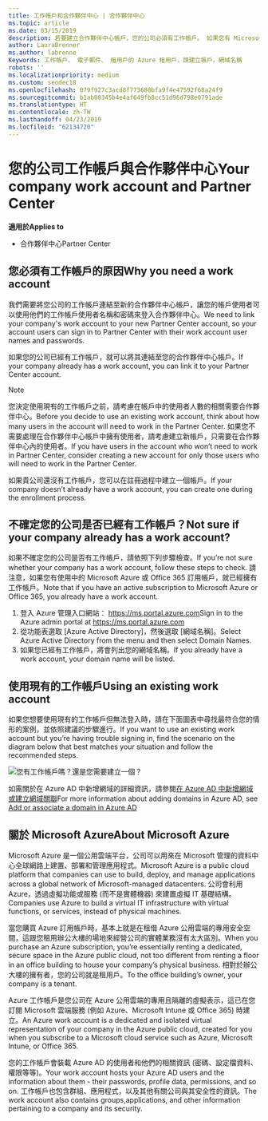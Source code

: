 ```yaml
---
title: 工作帳戶和合作夥伴中心 | 合作夥伴中心
ms.topic: article
ms.date: 03/15/2019
description: 若要建立合作夥伴中心帳戶，您的公司必須有工作帳戶。 如果您有 Microsoft Azure 或 Office 365 的作用中訂用帳戶，您已經有工作帳戶。
author: LauraBrenner
ms.author: labrenne
Keywords: 工作帳戶、 電子郵件、 租用戶的 Azure 租用戶，請建立帳戶，網域名稱
robots: ''
ms.localizationpriority: medium
ms.custom: seodec18
ms.openlocfilehash: 079f927c3acd8f773680bfa9f4e47592f68a24f9
ms.sourcegitcommit: b1ab80345b4e4af649fb8cc51d96d798e0791ade
ms.translationtype: HT
ms.contentlocale: zh-TW
ms.lasthandoff: 04/23/2019
ms.locfileid: "62134720"
---
```

# <a name="your-company-work-account-and-partner-center"></a><span data-ttu-id="b416d-105">您的公司工作帳戶與合作夥伴中心</span><span class="sxs-lookup"><span data-stu-id="b416d-105">Your company work account and Partner Center</span></span>  

<span data-ttu-id="b416d-106">**適用於**</span><span class="sxs-lookup"><span data-stu-id="b416d-106">**Applies to**</span></span>

-  <span data-ttu-id="b416d-107">合作夥伴中心</span><span class="sxs-lookup"><span data-stu-id="b416d-107">Partner Center</span></span>

## <a name="why-you-need-a-work-account"></a><span data-ttu-id="b416d-108">您必須有工作帳戶的原因</span><span class="sxs-lookup"><span data-stu-id="b416d-108">Why you need a work account</span></span>

<span data-ttu-id="b416d-109">我們需要將您公司的工作帳戶連結至新的合作夥伴中心帳戶，讓您的帳戶使用者可以使用他們的工作帳戶使用者名稱和密碼來登入合作夥伴中心。</span><span class="sxs-lookup"><span data-stu-id="b416d-109">We need to link your company's work account to your new Partner Center account, so your account users can sign in to Partner Center with their work account user names and passwords.</span></span>

<span data-ttu-id="b416d-110">如果您的公司已經有工作帳戶，就可以將其連結至您的合作夥伴中心帳戶。</span><span class="sxs-lookup"><span data-stu-id="b416d-110">If your company already has a work account, you can link it to your Partner Center account.</span></span> 

> [!NOTE]  
>  <span data-ttu-id="b416d-111">您決定使用現有的工作帳戶之前，請考慮在帳戶中的使用者人數的相關需要合作夥伴中心。</span><span class="sxs-lookup"><span data-stu-id="b416d-111">Before you decide to use an existing work account, think about how many users in the account will need to work in the Partner Center.</span></span> <span data-ttu-id="b416d-112">如果您不需要處理在合作夥伴中心帳戶中擁有使用者，請考慮建立新帳戶，只需要在合作夥伴中心內的使用者。</span><span class="sxs-lookup"><span data-stu-id="b416d-112">If you have users in the account who won’t need to work in Partner Center, consider creating a new account for only those users who will need to work in the Partner Center.</span></span>

<span data-ttu-id="b416d-113">如果貴公司還沒有工作帳戶，您可以在註冊過程中建立一個帳戶。</span><span class="sxs-lookup"><span data-stu-id="b416d-113">If your company doesn’t already have a work account, you can create one during the enrollment process.</span></span> 

## <a name="not-sure-if-your-company-already-has-a-work-account"></a><span data-ttu-id="b416d-114">不確定您的公司是否已經有工作帳戶？</span><span class="sxs-lookup"><span data-stu-id="b416d-114">Not sure if your company already has a work account?</span></span>

<span data-ttu-id="b416d-115">如果不確定您的公司是否有工作帳戶，請依照下列步驟檢查。</span><span class="sxs-lookup"><span data-stu-id="b416d-115">If you’re not sure whether your company has a work account, follow these steps to check.</span></span> <span data-ttu-id="b416d-116">請注意，如果您有使用中的 Microsoft Azure 或 Office 365 訂用帳戶，就已經擁有工作帳戶。</span><span class="sxs-lookup"><span data-stu-id="b416d-116">Note that if you have an active subscription to Microsoft Azure or Office 365, you already have a work account.</span></span>
1.  <span data-ttu-id="b416d-117">登入 Azure 管理入口網站： https://ms.portal.azure.com</span><span class="sxs-lookup"><span data-stu-id="b416d-117">Sign in to the Azure admin portal at https://ms.portal.azure.com</span></span>
2.  <span data-ttu-id="b416d-118">從功能表選取 [Azure Active Directory]，然後選取 [網域名稱]。</span><span class="sxs-lookup"><span data-stu-id="b416d-118">Select Azure Active Directory from the menu and then select Domain Names.</span></span>
3.  <span data-ttu-id="b416d-119">如果您已經有工作帳戶，將會列出您的網域名稱。</span><span class="sxs-lookup"><span data-stu-id="b416d-119">If you already have a work account, your domain name will be listed.</span></span>

## <a name="using-an-existing-work-account"></a><span data-ttu-id="b416d-120">使用現有的工作帳戶</span><span class="sxs-lookup"><span data-stu-id="b416d-120">Using an existing work account</span></span>

<span data-ttu-id="b416d-121">如果您想要使用現有的工作帳戶但無法登入時，請在下面圖表中尋找最符合您的情形的案例，並依照建議的步驟進行。</span><span class="sxs-lookup"><span data-stu-id="b416d-121">If you want to use an existing work account but you’re having trouble signing in, find the scenario on the diagram below that best matches your situation and follow the recommended steps.</span></span> 

![您有工作帳戶嗎？還是您需要建立一個？](images/onboardingAADFlow.png)

<span data-ttu-id="b416d-123">如需關於在 Azure AD 中新增網域的詳細資訊，請參閱[在 Azure AD 中新增網域或建立網域關聯](https://docs.microsoft.com/azure/active-directory/active-directory-add-domain)</span><span class="sxs-lookup"><span data-stu-id="b416d-123">For more information about adding domains in Azure AD, see [Add or associate a domain in Azure AD](https://docs.microsoft.com/azure/active-directory/active-directory-add-domain)</span></span>

## <a name="about-microsoft-azure"></a><span data-ttu-id="b416d-124">關於 Microsoft Azure</span><span class="sxs-lookup"><span data-stu-id="b416d-124">About Microsoft Azure</span></span>

<span data-ttu-id="b416d-125">Microsoft Azure 是一個公用雲端平台，公司可以用來在 Microsoft 管理的資料中心全球網路上建置、部署和管理應用程式。</span><span class="sxs-lookup"><span data-stu-id="b416d-125">Microsoft Azure is a public cloud platform that companies can use to build, deploy, and manage applications across a global network of Microsoft-managed datacenters.</span></span> <span data-ttu-id="b416d-126">公司會利用 Azure，透過虛擬功能或服務 (而不是實體機器) 來建置虛擬 IT 基礎結構。</span><span class="sxs-lookup"><span data-stu-id="b416d-126">Companies use Azure to build a virtual IT infrastructure with virtual functions, or services, instead of physical machines.</span></span> 

<span data-ttu-id="b416d-127">當您購買 Azure 訂用帳戶時，基本上就是在租借 Azure 公用雲端的專用安全空間，這跟您租用辦公大樓的場地來經營公司的實體業務沒有太大區別。</span><span class="sxs-lookup"><span data-stu-id="b416d-127">When you purchase an Azure subscription, you’re essentially renting a dedicated, secure space in the Azure public cloud, not too different from renting a floor in an office building to house your company’s physical business.</span></span> <span data-ttu-id="b416d-128">相對於辦公大樓的擁有者，您的公司就是租用戶。</span><span class="sxs-lookup"><span data-stu-id="b416d-128">To the office building’s owner, your company is a tenant.</span></span> 

<span data-ttu-id="b416d-129">Azure 工作帳戶是您公司在 Azure 公用雲端的專用且隔離的虛擬表示，這已在您訂閱 Microsoft 雲端服務 (例如 Azure、Microsoft Intune 或 Office 365) 時建立。</span><span class="sxs-lookup"><span data-stu-id="b416d-129">An Azure work account is a dedicated and isolated virtual representation of your company in the Azure public cloud, created for you when you subscribe to a Microsoft cloud service such as Azure, Microsoft Intune, or Office 365.</span></span> 

<span data-ttu-id="b416d-130">您的工作帳戶會裝載 Azure AD 的使用者和他們的相關資訊 (密碼、設定檔資料、權限等等)。</span><span class="sxs-lookup"><span data-stu-id="b416d-130">Your work account hosts your Azure AD users and the information about them - their passwords, profile data, permissions, and so on.</span></span> <span data-ttu-id="b416d-131">工作帳戶也包含群組、應用程式，以及其他有關公司與其安全性的資訊。</span><span class="sxs-lookup"><span data-stu-id="b416d-131">The work account also contains groups,applications, and other information pertaining to a company and its security.</span></span> 
